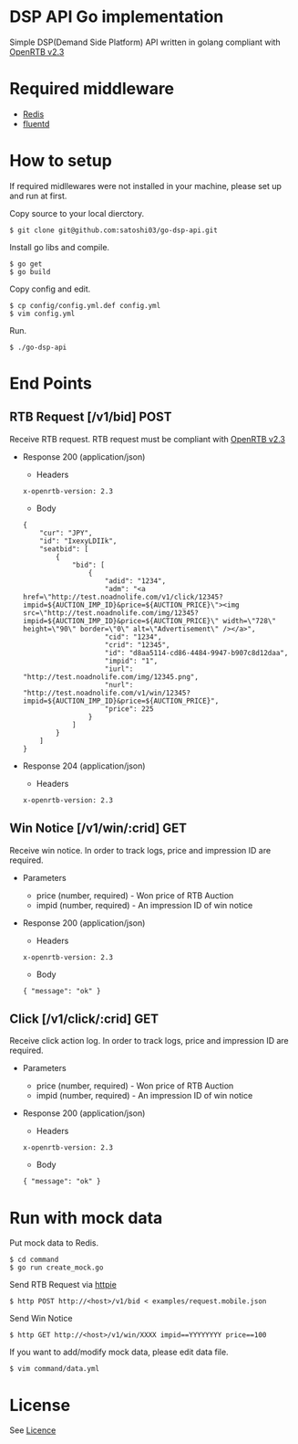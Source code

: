 # DSP API Go implementation

Simple DSP(Demand Side Platform) API written in golang compliant with [OpenRTB v2.3](https://github.com/openrtb/OpenRTB/blob/master/OpenRTB-API-Specification-Version-2-3-FINAL.pdf)

# Required middleware 

- [Redis](http://redis.io/download)
- [fluentd](http://www.fluentd.org/download)

# How to setup

If required midllewares were not installed in your machine, please set up and run at first.

Copy source to your local dierctory.

```
$ git clone git@github.com:satoshi03/go-dsp-api.git
```

Install go libs and compile.

```
$ go get
$ go build
```

Copy config and edit.

```
$ cp config/config.yml.def config.yml
$ vim config.yml
```

Run.

```
$ ./go-dsp-api
```

# End Points

## RTB Request [/v1/bid] POST

Receive RTB request. RTB request must be compliant with [OpenRTB v2.3](https://github.com/openrtb/OpenRTB/blob/master/OpenRTB-API-Specification-Version-2-3-FINAL.pdf)

+ Response 200 (application/json)
  + Headers

  ```
  x-openrtb-version: 2.3
  ```

  + Body

  ```
  {
      "cur": "JPY", 
      "id": "IxexyLDIIk", 
      "seatbid": [
          {
              "bid": [
                  {
                      "adid": "1234", 
                      "adm": "<a href=\"http://test.noadnolife.com/v1/click/12345?impid=${AUCTION_IMP_ID}&price=${AUCTION_PRICE}\"><img src=\"http://test.noadnolife.com/img/12345?impid=${AUCTION_IMP_ID}&price=${AUCTION_PRICE}\" width=\"728\" height=\"90\" border=\"0\" alt=\"Advertisement\" /></a>", 
                      "cid": "1234", 
                      "crid": "12345", 
                      "id": "d8aa5114-cd86-4484-9947-b907c8d12daa", 
                      "impid": "1", 
                      "iurl": "http://test.noadnolife.com/img/12345.png", 
                      "nurl": "http://test.noadnolife.com/v1/win/12345?impid=${AUCTION_IMP_ID}&price=${AUCTION_PRICE}", 
                      "price": 225
                  }
              ]
          }
      ]
  }
  ```

+ Response 204 (application/json)
  + Headers

  ```
  x-openrtb-version: 2.3
  ```

## Win Notice [/v1/win/:crid] GET

Receive win notice. In order to track logs, price and impression ID are required.

+ Parameters
  + price (number, required) - Won price of RTB Auction
  + impid (number, required) - An impression ID of win notice


+ Response 200 (application/json)
  + Headers

  ```
  x-openrtb-version: 2.3
  ```

  + Body

  ```
  { "message": "ok" }
  ```

## Click [/v1/click/:crid] GET

 Receive click action log. In order to track logs, price and impression ID are required.

+ Parameters
  + price (number, required) - Won price of RTB Auction
  + impid (number, required) - An impression ID of win notice

+ Response 200 (application/json)
  + Headers

  ```
  x-openrtb-version: 2.3
  ```

  + Body

  ```
  { "message": "ok" }
  ```

# Run with mock data

Put mock data to Redis.

```
$ cd command
$ go run create_mock.go
```

Send RTB Request via [httpie](https://github.com/jkbrzt/httpie)

```
$ http POST http://<host>/v1/bid < examples/request.mobile.json
```

Send Win Notice

```
$ http GET http://<host>/v1/win/XXXX impid==YYYYYYYY price==100
```

If you want to add/modify mock data, please edit data file.

```
$ vim command/data.yml
```

# License

See [Licence](https://github.com/satoshi03/go-dsp-api/blob/master/LICENSE)
